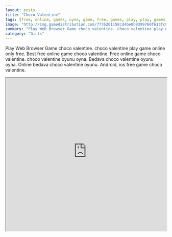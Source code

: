 ```yaml
---
layout: posts
title: "Choco Valentine"
tags: [free, online, games, oyna, game, free, games, play, play, games]
image: "http://img.gamedistribution.com/7776261158cd4be8b9399760f613fc9c.jpg"
summary: "Play Web Browser Game choco valentine. choco valentine play game online only free. Best free online game choco valentine. Free online game choco valentine. choco valentine oyunu oyna. Bedava choco valentine oyunu oyna. Online bedava choco valentine oyunu. Android, ios free game choco valentine."
category: "Girls"
---
```


Play Web Browser Game choco valentine. choco valentine play game online only free. Best free online game choco valentine. Free online game choco valentine. choco valentine oyunu oyna. Bedava choco valentine oyunu oyna. Online bedava choco valentine oyunu. Android, ios free game choco valentine.

<iframe width="100%" height="480px;" src="http://flash.gamedistribution.com?game=7776261158cd4be8b9399760f613fc9c"></iframe>